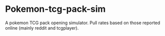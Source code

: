 # Pokemon-tcg-pack-sim
A pokemon TCG pack opening simulator. Pull rates based on those reported online (mainly reddit and tcgplayer).

